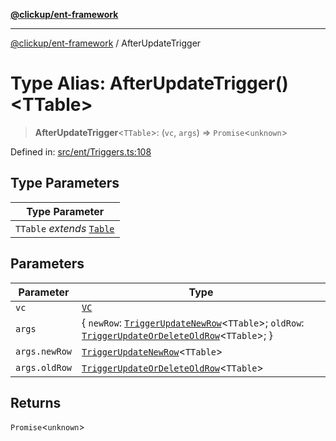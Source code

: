 [**@clickup/ent-framework**](../README.md)

***

[@clickup/ent-framework](../globals.md) / AfterUpdateTrigger

# Type Alias: AfterUpdateTrigger()\<TTable\>

> **AfterUpdateTrigger**\<`TTable`\>: (`vc`, `args`) => `Promise`\<`unknown`\>

Defined in: [src/ent/Triggers.ts:108](https://github.com/clickup/ent-framework/blob/master/src/ent/Triggers.ts#L108)

## Type Parameters

| Type Parameter |
| ------ |
| `TTable` *extends* [`Table`](Table.md) |

## Parameters

| Parameter | Type |
| ------ | ------ |
| `vc` | [`VC`](../classes/VC.md) |
| `args` | \{ `newRow`: [`TriggerUpdateNewRow`](TriggerUpdateNewRow.md)\<`TTable`\>; `oldRow`: [`TriggerUpdateOrDeleteOldRow`](TriggerUpdateOrDeleteOldRow.md)\<`TTable`\>; \} |
| `args.newRow` | [`TriggerUpdateNewRow`](TriggerUpdateNewRow.md)\<`TTable`\> |
| `args.oldRow` | [`TriggerUpdateOrDeleteOldRow`](TriggerUpdateOrDeleteOldRow.md)\<`TTable`\> |

## Returns

`Promise`\<`unknown`\>
